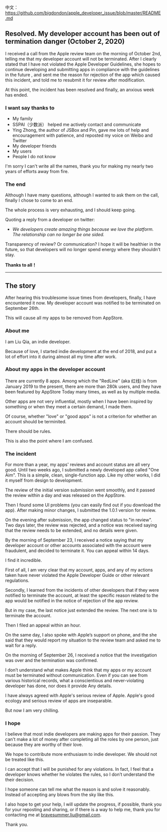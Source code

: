 中文：
<https://github.com/bigdondon/apple_developer_issue/blob/master/README.md>

## Resolved. My developer account has been out of termination danger (October 2, 2020)
I received a call from the Apple review team on the morning of October 2nd, telling me that my developer account will not be terminated. After I clearly stated that I have not violated the Apple Developer Guidelines, she hopes to continue developing and submitting apps in compliance with the guidelines in the future , and sent me the reason for rejection of the app which caused this incident, and told me to resubmit it for review after modification.

At this point, the incident has been resolved and finally, an anxious week has ended.

### I want say thanks to
+ My family
+ SSPAI（少数派） helped me actively contact and communicate
+ Ying Zhong, the author of JSBox and Pin, gave me lots of help and encouragement with patience, and reposted my voice on Weibo and Twitter
+ My developer friends
+ My users
+ People I do not know

I'm sorry I can't write all the names, thank you for making my nearly two years of efforts away from fire.

### The end
Although I have many questions, although I wanted to ask them on the call, finally I chose to come to an end.

The whole process is very exhausting, and I should keep going.

Quoting a reply from a developer on twitter:

- *We developers create amazing things because we love the platform. The relationship can no longer be one sided.*

Transparency of review? Or communication? I hope it will be healthier in the future, so that developers will no longer spend energy where they shouldn’t stay.

__Thanks to all！__

___
## The story
After hearing this troublesome issue times from developers, finally, I have encountered it now. My developer account was notified to be terminated on September 26th.

This will cause all my apps to be removed from AppStore.

### About me

I am Liu Qia, an indie developer.

Because of love, I started indie development at the end of 2018, and put a lot of effort into it during almost all my time after work.

### About my apps in the developer account

There are currently 8 apps. Among which the "RedLine" (aka 红线) is from January 2019 to the present, there are more than 280k users, and they have been featured by AppStore Today many times, as well as by multiple media.

Other apps are not very influential, mostly when I have been inspired by something or when they meet a certain demand, I made them.

Of course, whether "love" or "good apps" is not a criterion for whether an account should be terminited.

There should be rules.

This is also the point where I am confused.

### The incident

For more than a year, my apps' reviews and account status are all very good. Until two weeks ago, I submitted a newly developed app called "One Aim". This is a simple, clean, single-function app. Like my other works, I did it myself from design to development.

The review of the initial version submission went smoothly, and it passed the review within a day and was released on the AppStore.

Then I found some UI problems (you can easily find out if you download the app). After making minor changes, I submitted the 1.0.1 version for review.

On the evening after submission, the app changed status to "in review". Two days later, the review was rejected, and a notice was received saying that the review needs to be extended, and no details were given.

By the morning of September 23, I received a notice saying that my developer account or other accounts associated with the account were fraudulent, and decided to terminate it. You can appeal within 14 days.

I find it incredible.

First of all, I am very clear that my account, apps, and any of my actions taken have never violated the Apple Developer Guide or other relevant regulations.

Secondly, I learned from the incidents of other developers that if they were notified to terminate the account, at least the specific reason related to the app would be notified in the notice of rejection of the app review.

But in my case, the last notice just extended the review. The next one is to terminate the account.

Then I filed an appeal within an hour.

On the same day, I also spoke with Apple’s support on phone, and the she said that they would report my situation to the review team and asked me to wait for a reply.

On the morning of September 26, I received a notice that the investigation was over and the termination was confirmed.

I don’t understand what makes Apple think that my apps or my account must be terminated without communication. Even if you can see from various historical records,  what a conscientious and never-violating developer has done, nor does it provide Any details.

I have always agreed with Apple's serious review of Apple. Apple's good ecology and serious review of apps are inseparable.

But now I am very chilling.

### I hope

I believe that most indie developers are making apps for their passion. They can't make a lot of money after completing all the roles by one person, just because they are worthy of their love.

We hope to contribute more enthusiasm to indie developer. We should not be treated like this.

I can accept that I will be punished for any violations. In fact, I feel that a developer knows whether he violates the rules, so I don’t understand the their decision.

I hope someone can tell me what the reason is and solve it reasonably. Instead of accepting any blows from the sky like this.

I also hope to get your help, I will update the progress, if possible, thank you for your reposting and sharing, or if there is a way to help me, thank you for contacting me at bravesummer.liu@gmail.com.

Thank you.

